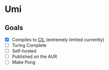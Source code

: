 # Umi

## Goals

-   [x] Compiles to [CIL](https://en.wikipedia.org/wiki/Common_Intermediate_Language) (extremely limited currently)
-   [ ] Turing Complete
-   [ ] Self-hosted
-   [ ] Published on the AUR
-   [ ] Make Pong
